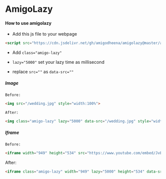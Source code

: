 # AmigoLazy

#### How to use amigolazy

 - Add this js file to your webpage

```html
<script src="https://cdn.jsdelivr.net/gh/amigodheena/amigolazy@master/amigolazy.js"></script>
```
  - Add ``` class="amigo-lazy" ```

  -  ``` lazy="5000" ``` set your lazy time as millisecond

  - replace ``` src="" ``` as  ``` data-src="" ```

##### Image

```
Before:
```
```html
<img src="/wedding.jpg" style="width:100%"> 
```
```
After:
```
```html
<img class="amigo-lazy" lazy="5000" data-src="/wedding.jpg" style="width:100%">
```
##### Iframe

```
Before:
```
```html
<iframe width="949" height="534" src="https://www.youtube.com/embed/JvEvTcXF-4Q" frameborder="0" allowfullscreen></iframe>
```
After:
```html
<iframe class="amigo-lazy" width="949" lazy="5000" height="534" data-src="https://www.youtube.com/embed/JvEvTcXF-4Q" frameborder="0" allowfullscreen></iframe>
```
